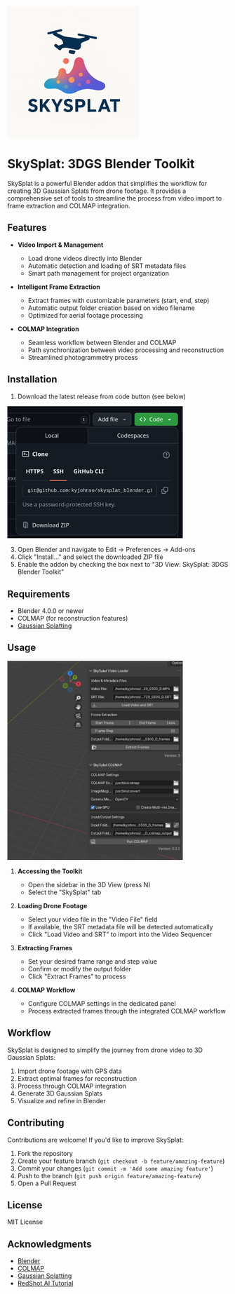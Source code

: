 <img src="images/skysplat_logo1.png" width="300" alt="Description">

# SkySplat: 3DGS Blender Toolkit

SkySplat is a powerful Blender addon that simplifies the workflow for creating 3D Gaussian Splats from drone footage. It provides a comprehensive set of tools to streamline the process from video import to frame extraction and COLMAP integration.

## Features

- **Video Import & Management**
  - Load drone videos directly into Blender
  - Automatic detection and loading of SRT metadata files
  - Smart path management for project organization

- **Intelligent Frame Extraction**
  - Extract frames with customizable parameters (start, end, step)
  - Automatic output folder creation based on video filename
  - Optimized for aerial footage processing

- **COLMAP Integration**
  - Seamless workflow between Blender and COLMAP
  - Path synchronization between video processing and reconstruction
  - Streamlined photogrammetry process

## Installation

1. Download the latest release from code button (see below)

<img src="images/download_zip.png" width="400" alt="Description">

3. Open Blender and navigate to Edit → Preferences → Add-ons
4. Click "Install..." and select the downloaded ZIP file
5. Enable the addon by checking the box next to "3D View: SkySplat: 3DGS Blender Toolkit"

## Requirements

- Blender 4.0.0 or newer
- COLMAP (for reconstruction features)
- [Gaussian Splatting](https://github.com/graphdeco-inria/gaussian-splatting)

## Usage

<img src="images/skysplat_pannel.png" width="400" alt="Description">

1. **Accessing the Toolkit**
   - Open the sidebar in the 3D View (press N)
   - Select the "SkySplat" tab

2. **Loading Drone Footage**
   - Select your video file in the "Video File" field
   - If available, the SRT metadata file will be detected automatically
   - Click "Load Video and SRT" to import into the Video Sequencer

3. **Extracting Frames**
   - Set your desired frame range and step value
   - Confirm or modify the output folder
   - Click "Extract Frames" to process

4. **COLMAP Workflow**
   - Configure COLMAP settings in the dedicated panel
   - Process extracted frames through the integrated COLMAP workflow

## Workflow

SkySplat is designed to simplify the journey from drone video to 3D Gaussian Splats:

1. Import drone footage with GPS data
2. Extract optimal frames for reconstruction
3. Process through COLMAP integration
4. Generate 3D Gaussian Splats
5. Visualize and refine in Blender

## Contributing

Contributions are welcome! If you'd like to improve SkySplat:

1. Fork the repository
2. Create your feature branch (`git checkout -b feature/amazing-feature`)
3. Commit your changes (`git commit -m 'Add some amazing feature'`)
4. Push to the branch (`git push origin feature/amazing-feature`)
5. Open a Pull Request

## License

MIT License

## Acknowledgments

- [Blender](https://www.blender.org/)
- [COLMAP](https://colmap.github.io/)
- [Gaussian Splatting](https://github.com/graphdeco-inria/gaussian-splatting)
- [RedShot AI Tutorial](https://www.reshot.ai/3d-gaussian-splatting)